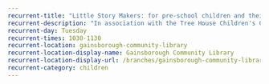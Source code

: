 ```yaml
---
recurrent-title: "Little Story Makers: for pre-school children and their parents and carers"
recurrent-description: "In association with the Tree House Children's Centre. Tree House garden available to use after the session. Term-time only."
recurrent-day: Tuesday
recurrent-times: 1030-1130
recurrent-location: gainsborough-community-library
recurrent-location-display-name: Gainsborough Community Library
recurrent-location-display-url: /branches/gainsborough-community-library/
recurrent-category: children
---
```


